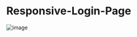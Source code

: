 # Responsive-Login-Page

![image](https://user-images.githubusercontent.com/114645429/215954917-350c68c0-c7a7-4212-b11c-8e453de45ff3.png)


